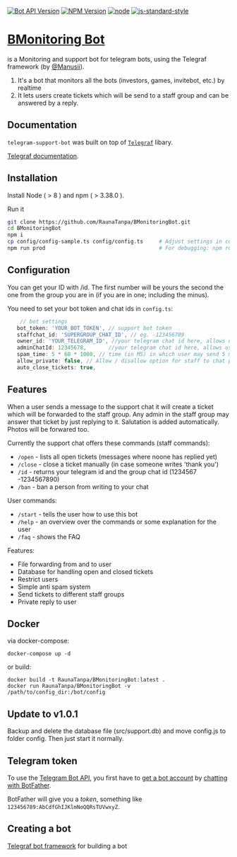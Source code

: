 [![Bot API Version](https://img.shields.io/badge/Bot%20API-v4.8-f36caf.svg?style=flat-square)](https://core.telegram.org/bots/api)
[![NPM Version](https://img.shields.io/npm/v/telegraf.svg?style=flat-square)](https://www.npmjs.com/)
[![node](https://img.shields.io/node/v/telegraf.svg?style=flat-square)](https://www.npmjs.com/package/)
[![js-standard-style](https://img.shields.io/badge/code%20style-standard-brightgreen.svg?style=flat-square)](http://standardjs.com/)

# [BMonitoring Bot](https://github.com/bostrot/telegram-support-bot)
is a Monitoring and support bot for telegram bots, using the Telegraf framework (by [@Manusii](https://github.com/RaunaTanpa)).
1. It's a bot that monitors all the bots (investors, games, invitebot, etc.) by realtime
2. It lets users create tickets which will be send to a staff group and can be answered by a reply.

## Documentation

`telegram-support-bot` was built on top of [`Telegraf`](https://github.com/telegraf/telegraf) libary.

[Telegraf documentation](http://telegraf.js.org).

## Installation

Install Node ( > 8 ) and npm ( > 3.38.0 ).

Run it
```bash
git clone https://github.com/RaunaTanpa/BMonitoringBot.git
cd BMonitoringBot
npm i
cp config/config-sample.ts config/config.ts     # Adjust settings in config.ts
npm run prod                                    # For debugging: npm run dev
```

## Configuration

You can get your ID with /id. The first number will be yours the second the one from the group you are in (if you are in one; including the minus).

You need to set your bot token and chat ids in `config.ts`:

```js
    // bot settings
   bot_token: 'YOUR_BOT_TOKEN', // support bot token
   staffchat_id: 'SUPERGROUP_CHAT_ID', // eg. -123456789
   owner_id: 'YOUR_TELEGRAM_ID', //your telegram chat id here, allows usage of /broadcast command
   adminChatId: 12345678,       //your telegram chat id here, allows usage of /broadcast command
   spam_time: 5 * 60 * 1000, // time (in MS) in which user may send 5 messages
   allow_private: false, // Allow / disallow option for staff to chat privately
   auto_close_tickets: true,
```

## Features

When a user sends a message to the support chat it will create a ticket which will be forwarded to the staff group. Any admin in the staff group may answer that ticket by just replying to it. Salutation is added automatically. Photos will be forwared too.

Currently the support chat offers these commands (staff commands):
* `/open` - lists all open tickets (messages where noone has replied yet)
* `/close` - close a ticket manually (in case someone writes 'thank you')
* `/id` - returns your telegram id and the group chat id (1234567 -1234567890)
* `/ban` - ban a person from writing to your chat

User commands:
* `/start` - tells the user how to use this bot
* `/help` - an overview over the commands or some explanation for the user
* `/faq` - shows the FAQ

Features:
* File forwarding from and to user
* Database for handling open and closed tickets
* Restrict users
* Simple anti spam system
* Send tickets to different staff groups
* Private reply to user

## Docker

via docker-compose:
```
docker-compose up -d
```

or build:

```
docker build -t RaunaTanpa/BMonitoringBot:latest .
docker run RaunaTanpa/BMonitoringBot -v /path/to/config_dir:/bot/config
```

## Update to v1.0.1

Backup and delete the database file (src/support.db) and move config.js to folder config. Then just start it normally.

## Telegram token

To use the [Telegram Bot API](https://core.telegram.org/bots/api), 
you first have to [get a bot account](https://core.telegram.org/bots) 
by [chatting with BotFather](https://core.telegram.org/bots#6-botfather).

BotFather will give you a *token*, something like `123456789:AbCdfGhIJKlmNoQQRsTUVwxyZ`.

## Creating a bot

[Telegraf bot framework](https://github.com/telegraf/telegraf) for building a bot

